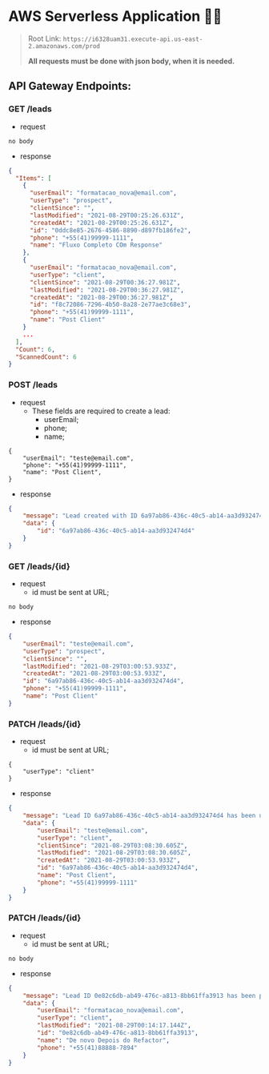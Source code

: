 # AWS Serverless Application :man_technologist:

> Root Link: `https://i6328uam31.execute-api.us-east-2.amazonaws.com/prod`
>
> **All requests must be done with json body, when it is needed.**

## API Gateway Endpoints:

### GET /leads

-   request

```
no body
```

-   response

```json
{
  "Items": [
    {
      "userEmail": "formatacao_nova@email.com",
      "userType": "prospect",
      "clientSince": "",
      "lastModified": "2021-08-29T00:25:26.631Z",
      "createdAt": "2021-08-29T00:25:26.631Z",
      "id": "0ddc8e85-2676-4586-8890-d897fb186fe2",
      "phone": "+55(41)99999-1111",
      "name": "Fluxo Completo COm Response"
    },
    {
      "userEmail": "formatacao_nova@email.com",
      "userType": "client",
      "clientSince": "2021-08-29T00:36:27.981Z",
      "lastModified": "2021-08-29T00:36:27.981Z",
      "createdAt": "2021-08-29T00:36:27.981Z",
      "id": "f8c72086-7296-4b50-8a28-2e77ae3c68e3",
      "phone": "+55(41)99999-1111",
      "name": "Post Client"
    }
    ...
  ],
  "Count": 6,
  "ScannedCount": 6
}
```

### POST /leads

-   request
    -   These fields are required to create a lead:
        -   userEmail;
        -   phone;
        -   name;

```
{
    "userEmail": "teste@email.com",
    "phone": "+55(41)99999-1111",
    "name": "Post Client",
}
```

-   response

```json
{
    "message": "Lead created with ID 6a97ab86-436c-40c5-ab14-aa3d932474d4",
    "data": {
        "id": "6a97ab86-436c-40c5-ab14-aa3d932474d4"
    }
}
```

### GET /leads/{id}

-   request
    -   id must be sent at URL;

```
no body
```

-   response

```json
{
    "userEmail": "teste@email.com",
    "userType": "prospect",
    "clientSince": "",
    "lastModified": "2021-08-29T03:00:53.933Z",
    "createdAt": "2021-08-29T03:00:53.933Z",
    "id": "6a97ab86-436c-40c5-ab14-aa3d932474d4",
    "phone": "+55(41)99999-1111",
    "name": "Post Client"
}
```

### PATCH /leads/{id}

-   request
    -   id must be sent at URL;

```
{
	"userType": "client"
}
```

-   response

```json
{
    "message": "Lead ID 6a97ab86-436c-40c5-ab14-aa3d932474d4 has been updated this data: client",
    "data": {
        "userEmail": "teste@email.com",
        "userType": "client",
        "clientSince": "2021-08-29T03:08:30.605Z",
        "lastModified": "2021-08-29T03:08:30.605Z",
        "createdAt": "2021-08-29T03:00:53.933Z",
        "id": "6a97ab86-436c-40c5-ab14-aa3d932474d4",
        "name": "Post Client",
        "phone": "+55(41)99999-1111"
    }
}
```

### PATCH /leads/{id}

-   request
    -   id must be sent at URL;

```
no body
```

-   response

```json
{
    "message": "Lead ID 0e82c6db-ab49-476c-a813-8bb61ffa3913 has been permanently deleted from database.",
    "data": {
        "userEmail": "formatacao_nova@email.com",
        "userType": "client",
        "lastModified": "2021-08-29T00:14:17.144Z",
        "id": "0e82c6db-ab49-476c-a813-8bb61ffa3913",
        "name": "De novo Depois do Refactor",
        "phone": "+55(41)88888-7894"
    }
}
```
